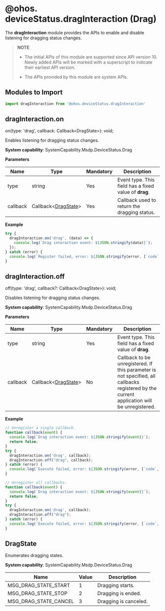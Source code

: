 # @ohos. deviceStatus.dragInteraction (Drag)

 The **dragInteraction** module provides the APIs to enable and disable listening for dragging status changes.

> **NOTE**
>
>   - The initial APIs of this module are supported since API version 10. Newly added APIs will be marked with a superscript to indicate their earliest API version.
>
>  - The APIs provided by this module are system APIs.

## Modules to Import

```js
import dragInteraction from '@ohos.deviceStatus.dragInteraction'
```

## dragInteraction.on

on(type: 'drag', callback: Callback&lt;DragState&gt;): void;

Enables listening for dragging status changes.

**System capability**: SystemCapability.Msdp.DeviceStatus.Drag

**Parameters**

| Name               | Type                                                            | Mandatory| Description                           |
| --------             | ----------------------------                                    | ---- | ----------------------------   |
| type                 | string                                                          |  Yes | Event type. This field has a fixed value of **drag**.|
| callback             | Callback&lt;[DragState](#dragstate)&gt; |  Yes | Callback used to return the dragging status.|

**Example**

```js
try {
  dragInteraction.on('drag', (data) => {
    console.log(`Drag interaction event: ${JSON.stringify(data)}`);
  });
} catch (error) {
  console.log(`Register failed, error: ${JSON.stringify(error, [`code`, `message`])}`);
}
```

## dragInteraction.off

off(type: 'drag', callback?: Callback&lt;DragState&gt;): void;

Disables listening for dragging status changes.

**System capability**: SystemCapability.Msdp.DeviceStatus.Drag

**Parameters**

| Name               | Type                                                             | Mandatory   | Description                          |
| --------             | ----------------------------                                     | ----   | ----------------------------   |
| type                 | string                                                           |  Yes   | Event type. This field has a fixed value of **drag**.|
| callback             | Callback&lt;[DragState](#dragstate)> |  No | Callback to be unregistered. If this parameter is not specified, all callbacks registered by the current application will be unregistered.|

**Example**

```js
// Unregister a single callback.
function callback(event) {
  console.log(`Drag interaction event: ${JSON.stringify(event)}`);
  return false;
}
try {
  dragInteraction.on('drag', callback);
  dragInteraction.off("drag", callback);
} catch (error) {
  console.log(`Execute failed, error: ${JSON.stringify(error, [`code`, `message`])}`);
}
```
```js
// Unregister all callbacks.
function callback(event) {
  console.log(`Drag interaction event: ${JSON.stringify(event)}`);
  return false;
}
try {
  dragInteraction.on('drag', callback);
  dragInteraction.off("drag");
} catch (error) {
  console.log(`Execute failed, error: ${JSON.stringify(error, [`code`, `message`])}`);
}
```

##  DragState

Enumerates dragging states.

**System capability**: SystemCapability.Msdp.DeviceStatus.Drag

| Name                      | Value                            | Description                             |
| --------                     |  -----------------               |  -----------------               |
| MSG_DRAG_STATE_START |  1   | Dragging starts.|
| MSG_DRAG_STATE_STOP |  2  |  Dragging is ended. |
| MSG_DRAG_STATE_CANCEL |  3  |  Dragging is canceled. |
